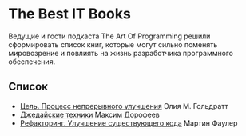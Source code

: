# The Best IT Books

Ведущие и гости подкаста The Art Of Programming решили сформировать список книг, которые могут сильно поменять мировозрение и повлиять на жизнь разработчика программного обеспечения. 

## Список

* [Цель. Процесс непрерывного улучшения](./books/TheGoal.md) Элия М. Гольдратт
* [Джедайские техники](./books/JediTechnology.md) Максим Дорофеев
* [Рефакторинг. Улучшение существующего кода](./books/Refactoring.md) Мартин Фаулер



   




